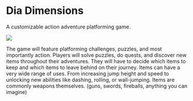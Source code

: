 # Dia Dimensions
A customizable action adventure platforming game.

<img src='http://i.imgur.com/e9YL7H7.png'>

The game will feature platforming challenges, puzzles, and most importantly action. Players will solve puzzles, do quests, and discover new items throughout their adventures. They will have to decide which items to keep and which items to leave behind on their journey. Items can have a very wide range of uses. From increasing jump height and speed to unlocking new abilities like dashing, rolling, or wall-jumping. Items are commonly weapons themselves. (guns, swords, fireballs, anything you can imagine)
